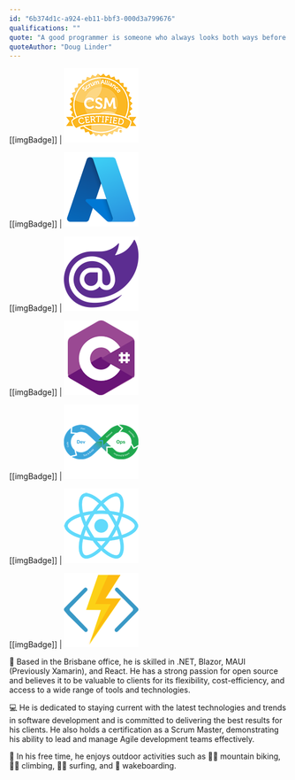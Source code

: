 ```yaml
---
id: "6b374d1c-a924-eb11-bbf3-000d3a799676"
qualifications: ""
quote: "A good programmer is someone who always looks both ways before crossing a one-way street."
quoteAuthor: "Doug Linder"
---
```


[[imgBadge]]
| ![CSM_Badge](../badges/Certification-scrumalliance-master.png)

[[imgBadge]]
| ![Azure](../badges/Business-microsoft-azure.png)

[[imgBadge]]
| ![Blazor](../badges/Developer-blazor.png)

[[imgBadge]]
| ![C#](../badges/Developer-c-sharp.png)

[[imgBadge]]
| ![Dev Ops](../badges/Developer-devops.png)

[[imgBadge]]
| ![React](../badges/Developer-react.png)

[[imgBadge]]
| ![Azure Functions](../badges/Developer-azure-function.png)


📍 Based in the Brisbane office, he is skilled in .NET, Blazor, MAUI (Previously Xamarin), and React. He has a strong passion for open source and believes it to be valuable to clients for its flexibility, cost-efficiency, and access to a wide range of tools and technologies.

💻 He is dedicated to staying current with the latest technologies and trends in software development and is committed to delivering the best results for his clients. He also holds a certification as a Scrum Master, demonstrating his ability to lead and manage Agile development teams effectively.

🌊 In his free time, he enjoys outdoor activities such as 🚵‍♂️ mountain biking, 🧗‍♂️ climbing, 🏄‍♂️ surfing, and 🚤 wakeboarding.
